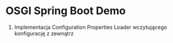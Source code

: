 # OSGI Spring Boot Demo

1. Implementacja Configuration Properties Loader wczytującego konfigurację z zewnątrz